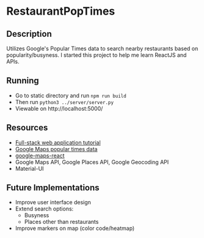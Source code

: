 # RestaurantPopTimes
## Description
Utilizes Google's Popular Times data to search nearby restaurants based on popularity/busyness. I started this project to help me learn ReactJS and APIs. 

## Running
* Go to static directory and run `npm run build`
* Then run `python3 ../server/server.py`
* Viewable on http://localhost:5000/

## Resources
* [Full-stack web application tutorial](https://codeburst.io/creating-a-full-stack-web-application-with-python-npm-webpack-and-react-8925800503d9)
* [Google Maps popular times data](https://github.com/m-wrzr/populartimes)
* [google-maps-react](https://github.com/fullstackreact/google-maps-react)
* Google Maps API, Google Places API, Google Geocoding API
* Material-UI

## Future Implementations
* Improve user interface design
* Extend search options:
	* Busyness
	* Places other than restaurants
* Improve markers on map (color code/heatmap)